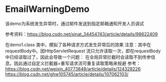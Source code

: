 # EmailWarningDemo
该demo为系统发生异常时，通过邮件发送到指定邮箱通知开发人员调试

参考资料：https://blog.csdn.net/sinat_34454743/article/details/98622409

在demo1.class 类中，模拟了各种请求方式发生异常后的效果
注意：其中在requestBody中。因HttpServletRequest 流只允许读取一次，即在requestBody中已经读取过了，因此会导致一个问题：
在全局异常拦截时会读取不到传参信息。因此通过自定义拦截器+重写请求流可重复读取策略来规避
参考：
https://blog.csdn.net/weixin_40773848/article/details/124328226
<br>
https://blog.csdn.net/ghw105745/article/details/107062103/

